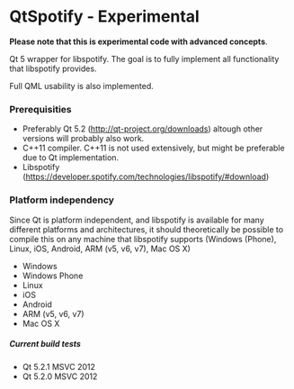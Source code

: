 QtSpotify - Experimental
=========
**Please note that this is experimental code with __advanced__ concepts**.

Qt 5 wrapper for libspotify.
The goal is to fully implement all functionality that libspotify provides.

Full QML usability is also implemented.


### Prerequisities
* Preferably Qt 5.2 (http://qt-project.org/downloads) altough other versions will probably also work.
* C++11 compiler. C++11 is not used extensively, but might be preferable due to Qt implementation.
* Libspotify (https://developer.spotify.com/technologies/libspotify/#download)


### Platform independency
Since Qt is platform independent, and libspotify is available for many different platforms and
architectures, it should theoretically be possible to compile this on any machine that
libspotify supports (Windows (Phone), Linux, iOS, Android, ARM (v5, v6, v7), Mac OS X)
* Windows
* Windows Phone
* Linux
* iOS
* Android
* ARM (v5, v6, v7)
* Mac OS X


##### Current build tests
* Qt 5.2.1 MSVC 2012
* Qt 5.2.0 MSVC 2012

